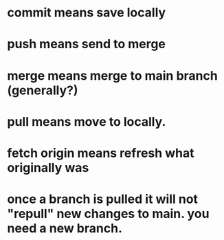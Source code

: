# commit means save locally
# push means send to merge
# merge means merge to main branch (generally?)
# pull means move to locally.
# fetch origin means refresh what originally was
# once a branch is pulled it will not "repull" new changes to main. you need a new branch.